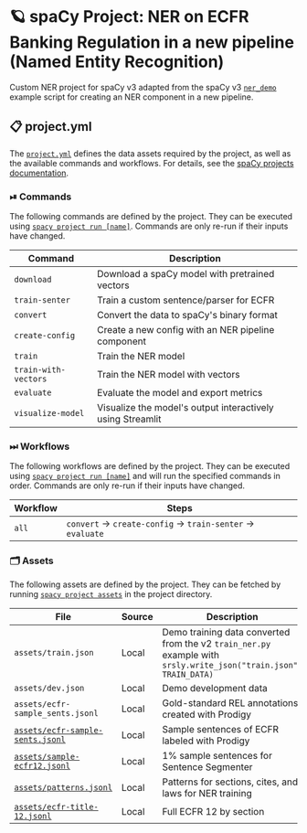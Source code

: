 <!-- SPACY PROJECT: AUTO-GENERATED DOCS START (do not remove) -->

# 🪐 spaCy Project: NER on ECFR Banking Regulation in a new pipeline (Named Entity Recognition)

Custom NER project for spaCy v3 adapted from the spaCy v3 [`ner_demo`](https://github.com/explosion/projects/tree/9d5fce5f95ddf5f35c3370b2074b25e995525f51/pipelines/ner_demo) example script for creating an NER component in a new pipeline.

## 📋 project.yml

The [`project.yml`](project.yml) defines the data assets required by the
project, as well as the available commands and workflows. For details, see the
[spaCy projects documentation](https://spacy.io/usage/projects).

### ⏯ Commands

The following commands are defined by the project. They
can be executed using [`spacy project run [name]`](https://spacy.io/api/cli#project-run).
Commands are only re-run if their inputs have changed.

| Command | Description |
| --- | --- |
| `download` | Download a spaCy model with pretrained vectors |
| `train-senter` | Train a custom sentence/parser for ECFR |
| `convert` | Convert the data to spaCy's binary format |
| `create-config` | Create a new config with an NER pipeline component |
| `train` | Train the NER model |
| `train-with-vectors` | Train the NER model with vectors |
| `evaluate` | Evaluate the model and export metrics |
| `visualize-model` | Visualize the model's output interactively using Streamlit |

### ⏭ Workflows

The following workflows are defined by the project. They
can be executed using [`spacy project run [name]`](https://spacy.io/api/cli#project-run)
and will run the specified commands in order. Commands are only re-run if their
inputs have changed.

| Workflow | Steps |
| --- | --- |
| `all` | `convert` &rarr; `create-config` &rarr; `train-senter` &rarr; `evaluate` |

### 🗂 Assets

The following assets are defined by the project. They can
be fetched by running [`spacy project assets`](https://spacy.io/api/cli#project-assets)
in the project directory.

| File | Source | Description |
| --- | --- | --- |
| `assets/train.json` | Local | Demo training data converted from the v2 `train_ner.py` example with `srsly.write_json("train.json", TRAIN_DATA)` |
| `assets/dev.json` | Local | Demo development data |
| `assets/ecfr-sample_sents.jsonl` | Local | Gold-standard REL annotations created with Prodigy |
| [`assets/ecfr-sample-sents.jsonl`](assets/ecfr-sample-sents.jsonl) | Local | Sample sentences of ECFR labeled with Prodigy |
| [`assets/sample-ecfr12.jsonl`](assets/sample-ecfr12.jsonl) | Local | 1% sample sentences for Sentence Segmenter |
| [`assets/patterns.jsonl`](assets/patterns.jsonl) | Local | Patterns for sections, cites, and laws for NER training |
| [`assets/ecfr-title-12.jsonl`](assets/ecfr-title-12.jsonl) | Local | Full ECFR 12 by section |

<!-- SPACY PROJECT: AUTO-GENERATED DOCS END (do not remove) -->
